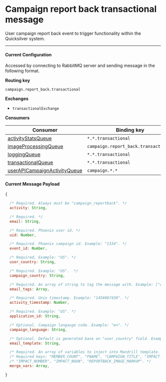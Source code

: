 # Campaign report back transactional message

User campaign report back event to trigger functionality within the Quicksilver system.

----

#### Current Configuration
Accessed by connecting to RabbitMQ server and sending message in the following format.

**Routing key**

`campaign.report_back.transactional`

**Exchanges**

- `transactionalExchange`

**Consumers**

| Consumer                                                                  | Binding key                           |
| ------------------------------------------------------------------------- | ------------------------------------- |
| [activityStatsQueue](../queues/activityStatsQueue.md)                     |  `*.*.transactional`                  |
| [imageProcessingQueue](../queues/imageProcessingQueue.md)                 |  `campaign.report_back.transactional` |
| [loggingQueue](../queues/loggingQueue.md)                                 |  `*.*.transactional`                  |
| [transactionalQueue](../queues/transactionalQueue.md)                     |  `*.*.transactional`                  |
| [userAPICampaignActivityQueue](../queues/userAPICampaignActivityQueue.md) |  `campaign.*.*`                       |

#### Current Message Payload

```js
{

  /* Required. Always must be "campaign_reportback". */
  activity: String,

  /* Required. */
  email: String,

  /* Required. Phoenix user id. */
  uid: Number,

  /* Required. Phoenix campaign id. Example: "1334". */
  event_id: Number,

  /* Required, Example: "US". */
  user_country: String,

  /* Required. Example: "US".  */
  campaign_country: String,

  /* Required. An array of string to tag the message with. Example: ["drupal_campaign_reportback"]. */
  email_tags: Array,

  /* Required. Unix timestamp. Example: "1458067430". */
  activity_timestamp: Number,

  /* Required. Example: "US". */
  application_id: String,

  /* Optional. Campaign langauge code. Example: "en". */
  campaign_language: String,

  /* Optional. Default is generated base on "user_country" field. Example: "mb-campaign-reportback-US". */
  email_template: String,

  /* Required. An array of variables to inject into Mandrill template. */
  /* Required keys: "MEMBER_COUNT", "FNAME", "CAMPAIGN_TITLE", "IMPACT_VERB", */
  /* "IMPACT_NUMBER", "IMPACT_NOUN", "REPORTBACK_IMAGE_MARKUP". */
  merge_vars: Array,

}
```
